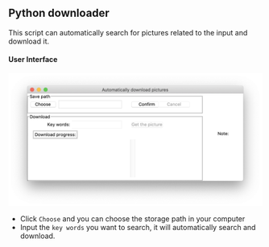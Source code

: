 ## Python downloader

This script can automatically search for pictures related to the input and download it.



#### User Interface

<img src="../pictures/image-20200121194004846.png" alt="image-20200121194004846" style="zoom:50%;" />

- Click ``Choose`` and you can choose the storage path in your computer
- Input the ``key words`` you want to search, it will automatically search and download.